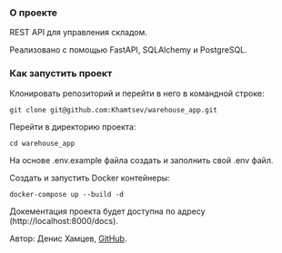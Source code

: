 ### О проекте
REST API для управления складом.

Реализовано с помощью FastAPI, SQLAlchemy и PostgreSQL.

### Как запустить проект
Клонировать репозиторий и перейти в него в командной строке:

```
git clone git@github.com:Khamtsev/warehouse_app.git
```

Перейти в директорию проекта:

```
cd warehouse_app
```

На основе .env.example файла создать и заполнить свой .env файл.

Создать и запустить Docker контейнеры:

```
docker-compose up --build -d
```

Докементация проекта будет доступна по адресу (http://localhost:8000/docs).


Автор: Денис Хамцев, [GitHub](https://github.com/Khamtsev).